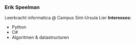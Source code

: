 ### Erik Speelman
Leerkracht informatica @ Campus Sint-Ursula Lier
**Interesses:**
- Python
- C#
- Algoritmen & datastructuren
